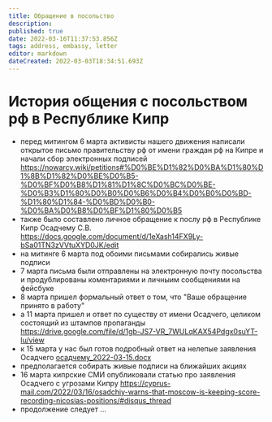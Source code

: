 ```yaml
---
title: Обращение в посольство
description: 
published: true
date: 2022-03-16T11:37:53.856Z
tags: address, embassy, letter
editor: markdown
dateCreated: 2022-03-03T18:34:51.693Z
---
```


# История общения с посольством рф в Республике Кипр

* перед митингом 6 марта активисты нашего движения написали открытое письмо правительству рф от имени граждан рф на Кипре и начали сбор электронных подписей https://nowarcy.wiki/petitions#%D0%BE%D1%82%D0%BA%D1%80%D1%8B%D1%82%D0%BE%D0%B5-%D0%BF%D0%B8%D1%81%D1%8C%D0%BC%D0%BE-%D0%B3%D1%80%D0%B0%D0%B6%D0%B4%D0%B0%D0%BD-%D1%80%D1%84-%D0%BD%D0%B0-%D0%BA%D0%B8%D0%BF%D1%80%D0%B5
* также было составлено личное обращение к послу рф в Республике Кипр Осадчему С.В. https://docs.google.com/document/d/1eXash14FX9Ly-bSa01TN3zVVtuXYD0JK/edit
* на митинге 6 марта под обоими письмами собирались живые подписи
* 7 марта письма были отправлены на электронную почту посольства и продублированы коментариями и личныим сообщениями на фейсбуке
* 8 марта пришел формальный ответ о том, что "Ваше обращение принято в работу"
* а 11 марта пришел и ответ по существу от имени Осадчего, целиком состоящий из штампов пропаганды https://drive.google.com/file/d/1gb-JS7-VR_7WULqKAX54Pdgx0suYT-lu/view
* к 15 марта у нас был готов подробный ответ на нелепые заявления Осадчего [осадчему_2022-03-15.docx](/осадчему_2022-03-15.docx)
* предполагается собирать живые подписи на ближайших акциях
* 16 марта кипрские СМИ опубликовали статью про заявления Осадчего с угрозами Кипру https://cyprus-mail.com/2022/03/16/osadchiy-warns-that-moscow-is-keeping-score-recording-nicosias-positions/#disqus_thread
* продолжение следует ...